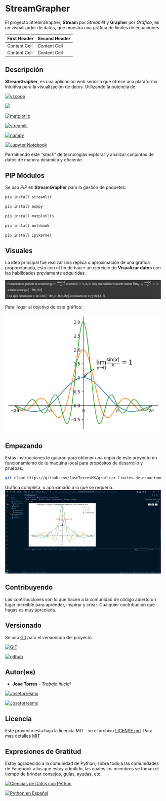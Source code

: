 # StreamGrapher
El proyecto StreamGrapher, **Stream** por _Streamlit_ y **Grapher** por _Gráfico_, es un visualizador de datos, que muestra una gráfica de limites de ecuaciones.

| First Header  | Second Header |
| ------------- | ------------- |
| Content Cell  | Content Cell  |
| Content Cell  | Content Cell  |


## Descripción
**StreamGrapher**, es una aplicación web sencilla que ofrece una plataforma intuitiva para la visualización de datos.
Utilizando la potencia de:

[![vscode](https://img.shields.io/badge/vscode-1976D2?style=for-the-badge&link=https://code.visualstudio.com/)](https://code.visualstudio.com/)

[![](https://img.shields.io/badge/Python-3776AB?style=for-the-badge&logo=python&logoColor=white
)](https://www.python.org/)

[![matplotlib](https://img.shields.io/badge/matplotlib-3.8.4-FF8F00?style=for-the-badge&link=https://matplotlib.org/)](https://matplotlib.org/)

[![streamlit](https://img.shields.io/badge/streamlit-1.33.0-B71C1C?style=for-the-badge&logo=streamlit&link=https://streamlit.io/)](https://streamlit.io/)

[![numpy](https://img.shields.io/badge/numpy-1.26.4-01579B?style=for-the-badge&logo=numpy&link=https://streamlit.io/)](https://numpy.org/)

[![Jupyter Notebook](https://img.shields.io/badge/Jupyter%20Notebook-7.4.3-FF6F00?labelColor=white&style=for-the-badge&logo=jupyter&link=https://jupyter.org/)](https://jupyter.org/)

Permitiendo este _"stack"_ de tecnologías explorar y analizar conjuntos de datos de manera dinámica y eficiente. 

## PIP Módulos
Se uso _PIP_ en **StreamGrapher** para la gestión de paquetes:
```bash
pip install streamlit
```
```bash
pip install numpy
```
```bash
pip install matplotlib
```
```bash
pip install notebook
```
```bash
pip install ipykernel
```

## Visuales
La idea principal fue realizar una replica o aproximación de una grafica proporcionada, esto con el fin de hacer un ejercicio de **Visualizar datos** con las habilidades previamente adquiridas.

![Ecuación a graficar.](img/ecuacion_a_graficar.png)

Para llegar al objetivo de esta gráfica:

![Gráfica objetivo](img/grafica_objetivo.png)

## Empezando
Estas instrucciones te guiaran para obtener una copia de este proyecto en funcionamiento de tu maquina local para propósitos de desarrollo y pruebas.
```bash
git clone https://github.com/JoseTorresMX/graficar-limites-de-ecuaciones.git
```
Gráfica completa, o aproximado a lo que se requería.
![Gráfica exitosa](img/grafica_completa.png)

## Contribuyendo
Las contribuciones son lo que hacen a la comunidad de código abierto un lugar increíble para aprender, inspirar y crear. Cualquier contribución que hagas es muy apreciada.

## Versionado
Se uso [Git](https://git-scm.com) para el versionado del proyecto.

[![GIT](https://img.shields.io/badge/GIT-gray?style=for-the-badge&logo=git&link=https://git-scm.com/)](https://git-scm.com/)

[![github](https://img.shields.io/badge/github-gray?style=for-the-badge&logo=github&link=https://github.com/)](https://github.com/)

## Autor(es)
- **Jose Torres** - _Trabajo inicial_

[![Josetorresmx](https://img.shields.io/badge/Josetorresmx-gray?style=for-the-badge&logo=github&link=https://github.com/JoseTorresMX)](https://github.com/JoseTorresMX)

[![Josetorresmx](https://img.shields.io/badge/Josetorresmx-01579B?style=for-the-badge&logo=linkedin&link=https://www.linkedin.com/in/josetorresmx/)](https://www.linkedin.com/in/josetorresmx/)

## Licencia
Este proyecto esta bajo la licencia MIT - ve el archivo [LICENSE.md](LICENSE). Para mas detalles [MIT](https://choosealicense.com/licenses/mit/)

## Expresiones de Gratitud
Estoy agradecido a la comunidad de Python, sobre todo a las comunidades de Facebook a los que estoy admitido, las cuales los miembros se toman el tiempo de brindar consejos, guías, ayudas, etc.

[![Ciencias de Datos con Python](https://img.shields.io/badge/Ciencias%20de%20Datos%20con%20Python-9CCC65?style=for-the-badge&logo=facebook&link=https://www.facebook.com/groups/CienciaDeDatosPy/)](https://www.facebook.com/groups/CienciaDeDatosPy/)

[![Python en Español](https://img.shields.io/badge/Python%20en%20Espa%C3%B1ol-FFEE58?style=for-the-badge&logo=facebook&logoColor=blue&link=https://www.facebook.com/groups/275366519230814/)](https://www.facebook.com/groups/275366519230814/)
